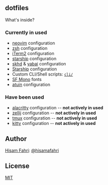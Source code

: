 ## dotfiles

What's inside?

### Currently in used

- [neovim](https://neovim.io/) configuration
- [zsh](https://ohmyz.sh/) configuration
- [iTerm2](https://iterm2.com) configuration
- [starship](https://starship.rs/) configuration
- [skhd](https://github.com/koekeishiya/skhd) & [yabai](https://github.com/koekeishiya/yabai) configuration
- [Starship](https://starship.rs/) configuration
- Custom CLI/Shell scripts: [`cli/`](cli/)
- [SF Mono](https://developer.apple.com/fonts/) fonts
- [atuin](https://github.com/atuinsh/atuin) configuration

### Have been used

- [alacritty](https://alacritty.org/) configuration -- **not actively in used**
- [zellij](https://zellij.dev/) configuration -- **not actively in used**
- [tmux](https://github.com/tmux/tmux) configuration -- **not actively in used**
- [kitty](https://github.com/kovidgoyal/kitty) configuration -- **not actively in used**

## Author

[Hisam Fahri](https://hisamafahri.com): [@hisamafahri](https://github.com/hisamafahri)

## License

[MIT](LICENSE)
